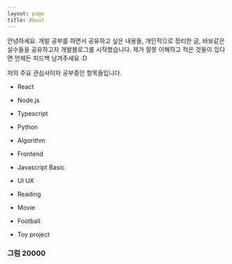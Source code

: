 ```yaml
---
layout: page
title: About
---
```


<p class="message">
  안녕하세요. 개발 공부를 하면서 공유하고 싶은 내용들, 개인적으로 정리한 글, 바보같은 실수들을 공유하고자 개발블로그를 시작했습니다. 제가 잘못 이해하고 적은 것들이 있다면 언제든 피드백 남겨주세요 :D
</p>

저의 주요 관심사이자 공부중인 항목들입니다.
* React
* Node.js
* Typescript
* Python
* Algorithm
* Frontend
* Javascript Basic
* UI UX

* Reading
* Movie
* Football
* Toy project

### 그럼 20000
